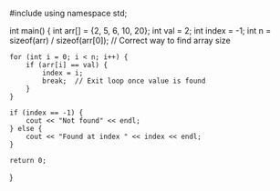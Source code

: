 #include<iostream>
using namespace std;

int main() {
    int arr[] = {2, 5, 6, 10, 20};
    int val = 2;
    int index = -1;
    int n = sizeof(arr) / sizeof(arr[0]);  // Correct way to find array size

    for (int i = 0; i < n; i++) {
        if (arr[i] == val) {
            index = i;
            break;  // Exit loop once value is found
        }
    }

    if (index == -1) {
        cout << "Not found" << endl;
    } else {
        cout << "Found at index " << index << endl;
    }

    return 0;
}

